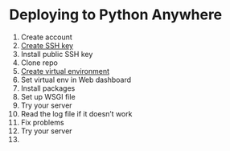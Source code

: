 # Deploying to Python Anywhere

1. Create account
2. [Create SSH key](https://help.pythonanywhere.com/pages/ExternalVCS/)
3. Install public SSH key
4. Clone repo
5. [Create virtual environment](https://help.pythonanywhere.com/pages/Virtualenvs/)
6. Set virtual env in Web dashboard
6. Install packages
7. Set up WSGI file
8. Try your server
9. Read the log file if it doesn’t work
10. Fix problems
11. Try your server
12. 

